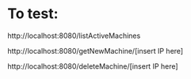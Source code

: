 # To test:
http://localhost:8080/listActiveMachines

http://localhost:8080/getNewMachine/[insert IP here]

http://localhost:8080/deleteMachine/[insert IP here]

